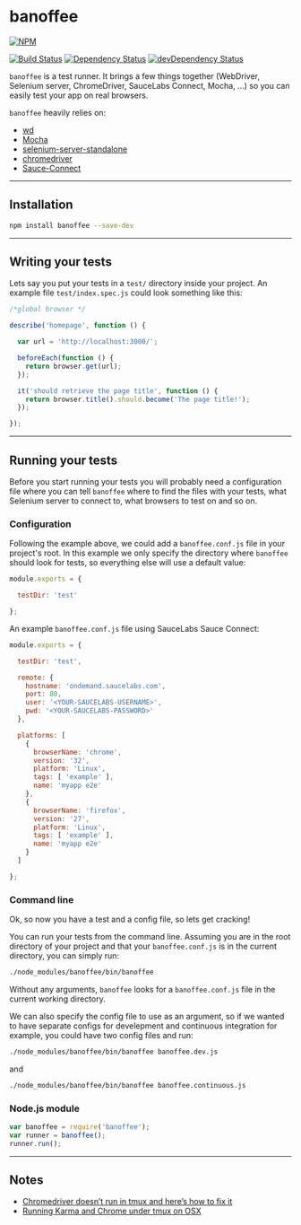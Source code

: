 # banoffee

[![NPM](https://nodei.co/npm/banoffee.png?compact=true)](https://nodei.co/npm/banoffee/)

[![Build Status](https://secure.travis-ci.org/lupomontero/banoffee.png)](http://travis-ci.org/lupomontero/banoffee) [![Dependency Status](https://david-dm.org/lupomontero/banoffee.png)](https://david-dm.org/lupomontero/banoffee)
[![devDependency Status](https://david-dm.org/lupomontero/banoffee/dev-status.png)](https://david-dm.org/lupomontero/banoffee#info=devDependencies)

`banoffee` is a test runner. It brings a few things together (WebDriver,
Selenium server, ChromeDriver, SauceLabs Connect, Mocha, ...) so you can easily
test your app on real browsers.

`banoffee` heavily relies on:

* [wd](https://github.com/admc/wd)
* [Mocha](https://github.com/visionmedia/mocha)
* [selenium-server-standalone](https://code.google.com/p/selenium/downloads/detail?name=selenium-server-standalone-2.39.0.jar)
* [chromedriver](https://code.google.com/p/selenium/wiki/ChromeDriver)
* [Sauce-Connect](https://saucelabs.com/docs/connect)

* * *

## Installation

```sh
npm install banoffee --save-dev
```

* * *

## Writing your tests

Lets say you put your tests in a `test/` directory inside your project. An
example file `test/index.spec.js` could look something like this:

```javascript
/*global browser */

describe('homepage', function () {

  var url = 'http://localhost:3000/';

  beforeEach(function () {
    return browser.get(url);
  });

  it('should retrieve the page title', function () {
    return browser.title().should.become('The page title!');
  });

});
```

* * *

## Running your tests

Before you start running your tests you will probably need a configuration file
where you can tell `banoffee` where to find the files with your tests, what
Selenium server to connect to, what browsers to test on and so on.

### Configuration

Following the example above, we could add a `banoffee.conf.js` file in your
project's root. In this example we only specify the directory where `banoffee`
should look for tests, so everything else will use a default value:

```javascript
module.exports = {

  testDir: 'test'

};
```

An example `banoffee.conf.js` file using SauceLabs Sauce Connect:

```javascript
module.exports = {

  testDir: 'test',

  remote: {
    hostname: 'ondemand.saucelabs.com',
    port: 80,
    user: '<YOUR-SAUCELABS-USERNAME>',
    pwd: '<YOUR-SAUCELABS-PASSWORD>'
  },

  platforms: [
    {
      browserName: 'chrome',
      version: '32',
      platform: 'Linux',
      tags: [ 'example' ],
      name: 'myapp e2e'
    },
    {
      browserName: 'firefox',
      version: '27',
      platform: 'Linux',
      tags: [ 'example' ],
      name: 'myapp e2e'
    }
  ]

};
```

### Command line

Ok, so now you have a test and a config file, so lets get cracking!

You can run your tests from the command line. Assuming you are in the root
directory of your project and that your `banoffee.conf.js` is in the current
directory, you can simply run:

```sh
./node_modules/banoffee/bin/banoffee
```

Without any arguments, `banoffee` looks for a `banoffee.conf.js` file in the
current working directory.

We can also specify the config file to use as an argument, so if we wanted to
have separate configs for develepment and continuous integration for example,
you could have two config files and run:

```sh
./node_modules/banoffee/bin/banoffee banoffee.dev.js
```

and

```sh
./node_modules/banoffee/bin/banoffee banoffee.continuous.js
```

### Node.js module

```javascript
var banoffee = require('banoffee');
var runner = banoffee();
runner.run();
```

* * *

## Notes

* [Chromedriver doesn’t run in tmux and here’s how to fix it](http://borkweb.com/story/chromedriver-doesnt-run-in-tmux)
* [Running Karma and Chrome under tmux on OSX](http://savanne.be/804-running-karma-and-chrome-under-tmux-on-osx/)

